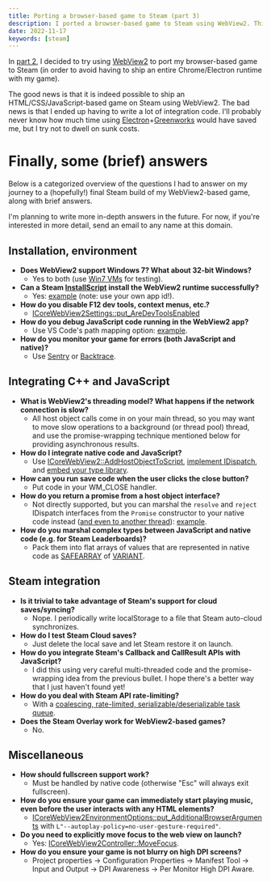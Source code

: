 ```yaml
---
title: Porting a browser-based game to Steam (part 3)
description: I ported a browser-based game to Steam using WebView2. This is an overview of what I learned in the process.
date: 2022-11-17
keywords: [steam]
---
```

In [part 2](browser-based-game-on-steam-2.md), I decided to try using [WebView2](https://developer.microsoft.com/en-us/microsoft-edge/webview2/) to port my browser-based game to Steam (in order to avoid having to ship an entire Chrome/Electron runtime with my game).

The good news is that it is indeed possible to ship an HTML/CSS/JavaScript-based game on Steam using WebView2. The bad news is that I ended up having to write a lot of integration code. I'll probably never know how much time using [Electron](https://www.electronjs.org/)+[Greenworks](https://github.com/greenheartgames/greenworks) would have saved me, but I try not to dwell on sunk costs.

# Finally, some (brief) answers
Below is a categorized overview of the questions I had to answer on my journey to a (hopefully!) final Steam build of my WebView2-based game, along with brief answers.

I'm planning to write more in-depth answers in the future. For now, if you're interested in more detail, send an email to any name at this domain.

## Installation, environment
* **Does WebView2 support Windows 7? What about 32-bit Windows?**
  * Yes to both (use [Win7 VMs](https://developer.microsoft.com/en-us/microsoft-edge/tools/vms/) for testing).
* **Can a Steam [InstallScript](https://partner.steamgames.com/doc/sdk/installscripts) install the WebView2 runtime successfully?**
  * Yes: [example](https://github.com/jaredkrinke/sic1/blob/master/sic1/client/windows/webview2.vdf) (note: use your own app id!).
* **How do you disable F12 dev tools, context menus, etc.?**
  * [ICoreWebView2Settings::put_AreDevToolsEnabled](https://learn.microsoft.com/en-us/windows/windows-app-sdk/api/win32/webview2/nf-webview2-icorewebview2settings-put_aredevtoolsenabled)
* **How do you debug JavaScript code running in the WebView2 app?**
  * Use VS Code's path mapping option: [example](https://github.com/jaredkrinke/sic1/blob/master/.vscode/launch.json).
* **How do you monitor your game for errors (both JavaScript and native)?**
  * Use [Sentry](https://sentry.io/welcome/) or [Backtrace](https://backtrace.io/).

## Integrating C++ and JavaScript
* **What is WebView2's threading model? What happens if the network connection is slow?**
  * All host object calls come in on your main thread, so you may want to move slow operations to a background (or thread pool) thread, and use the promise-wrapping technique mentioned below for providing asynchronous results.
* **How do I integrate native code and JavaScript?**
  * Use [ICoreWebView2::AddHostObjectToScript](https://learn.microsoft.com/en-us/microsoft-edge/webview2/how-to/hostobject?tabs=win32cpp), [implement IDispatch](https://github.com/jaredkrinke/sic1/blob/master/sic1/client/windows/dispatchable.h), and [embed your type library](https://github.com/jaredkrinke/sic1/blob/master/sic1/client/windows/sic1.rc).
* **How can you run save code when the user clicks the close button?**
  * Put code in your WM_CLOSE handler.
* **How do you return a promise from a host object interface?**
  * Not directly supported, but you can marshal the `resolve` and `reject` IDispatch interfaces from the `Promise` constructor to your native code instead ([and even to another thread](https://devblogs.microsoft.com/oldnewthing/20151021-00/?p=91311)): [example](https://github.com/jaredkrinke/sic1/blob/master/sic1/client/windows/promisehandler.cpp).
* **How do you marshal complex types between JavaScript and native code (e.g. for Steam Leaderboards)?**
  * Pack them into flat arrays of values that are represented in native code as [SAFEARRAY](https://learn.microsoft.com/en-us/windows/win32/api/oaidl/ns-oaidl-safearray) of [VARIANT](https://learn.microsoft.com/en-us/windows/win32/winauto/variant-structure).

## Steam integration
* **Is it trivial to take advantage of Steam's support for cloud saves/syncing?**
  * Nope. I periodically write localStorage to a file that Steam auto-cloud synchronizes.
* **How do I test Steam Cloud saves?**
  * Just delete the local save and let Steam restore it on launch.
* **How do you integrate Steam's Callback and CallResult APIs with JavaScript?**
  * I did this using very careful multi-threaded code and the promise-wrapping idea from the previous bullet. I hope there's a better way that I just haven't found yet!
* **How do you deal with Steam API rate-limiting?**
  * With a [coalescing, rate-limited, serializable/deserializable task queue](https://github.com/jaredkrinke/crs_queue).
* **Does the Steam Overlay work for WebView2-based games?**
  * No.

## Miscellaneous
* **How should fullscreen support work?**
  * Must be handled by native code (otherwise "Esc" will always exit fullscreen).
* **How do you ensure your game can immediately start playing music, even before the user interacts with any HTML elements?**
  * [ICoreWebView2EnvironmentOptions::put_AdditionalBrowserArguments](https://learn.microsoft.com/en-us/windows/windows-app-sdk/api/win32/webview2/nf-webview2-icorewebview2environmentoptions-put_additionalbrowserarguments) with `L"--autoplay-policy=no-user-gesture-required"`.
* **Do you need to explicitly move focus to the web view on launch?**
  * Yes: [ICoreWebView2Controller::MoveFocus](https://learn.microsoft.com/en-us/windows/windows-app-sdk/api/win32/webview2/nf-webview2-icorewebview2controller-movefocus).
* **How do you ensure your game is not blurry on high DPI screens?**
  * Project properties -> Configuration Properties -> Manifest Tool -> Input and Output -> DPI Awareness -> Per Monitor High DPI Aware.
